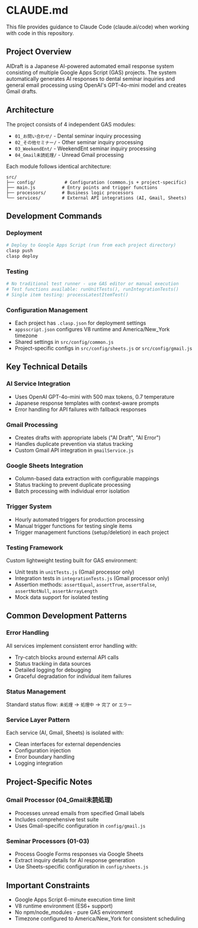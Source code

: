 # CLAUDE.md

This file provides guidance to Claude Code (claude.ai/code) when working with code in this repository.

## Project Overview

AIDraft is a Japanese AI-powered automated email response system consisting of multiple Google Apps Script (GAS) projects. The system automatically generates AI responses to dental seminar inquiries and general email processing using OpenAI's GPT-4o-mini model and creates Gmail drafts.

## Architecture

The project consists of 4 independent GAS modules:
- `01_お問い合わせ/` - Dental seminar inquiry processing
- `02_その他セミナー/` - Other seminar inquiry processing  
- `03_WeekendEnt/` - WeekendEnt seminar inquiry processing
- `04_Gmail未読処理/` - Unread Gmail processing

Each module follows identical architecture:
```
src/
├── config/           # Configuration (common.js + project-specific)
├── main.js          # Entry points and trigger functions
├── processors/      # Business logic processors
└── services/        # External API integrations (AI, Gmail, Sheets)
```

## Development Commands

### Deployment
```bash
# Deploy to Google Apps Script (run from each project directory)
clasp push
clasp deploy
```

### Testing
```bash
# No traditional test runner - use GAS editor or manual execution
# Test functions available: runUnitTests(), runIntegrationTests()
# Single item testing: processLatestItemTest()
```

### Configuration Management
- Each project has `.clasp.json` for deployment settings
- `appsscript.json` configures V8 runtime and America/New_York timezone
- Shared settings in `src/config/common.js`
- Project-specific configs in `src/config/sheets.js` or `src/config/gmail.js`

## Key Technical Details

### AI Service Integration
- Uses OpenAI GPT-4o-mini with 500 max tokens, 0.7 temperature
- Japanese response templates with context-aware prompts
- Error handling for API failures with fallback responses

### Gmail Processing
- Creates drafts with appropriate labels ("AI Draft", "AI Error")
- Handles duplicate prevention via status tracking
- Custom Gmail API integration in `gmailService.js`

### Google Sheets Integration
- Column-based data extraction with configurable mappings
- Status tracking to prevent duplicate processing
- Batch processing with individual error isolation

### Trigger System
- Hourly automated triggers for production processing
- Manual trigger functions for testing single items
- Trigger management functions (setup/deletion) in each project

### Testing Framework
Custom lightweight testing built for GAS environment:
- Unit tests in `unitTests.js` (Gmail processor only)
- Integration tests in `integrationTests.js` (Gmail processor only)
- Assertion methods: `assertEqual`, `assertTrue`, `assertFalse`, `assertNotNull`, `assertArrayLength`
- Mock data support for isolated testing

## Common Development Patterns

### Error Handling
All services implement consistent error handling with:
- Try-catch blocks around external API calls
- Status tracking in data sources
- Detailed logging for debugging
- Graceful degradation for individual item failures

### Status Management
Standard status flow: `未処理` → `処理中` → `完了` or `エラー`

### Service Layer Pattern
Each service (AI, Gmail, Sheets) is isolated with:
- Clean interfaces for external dependencies
- Configuration injection
- Error boundary handling
- Logging integration

## Project-Specific Notes

### Gmail Processor (04_Gmail未読処理)
- Processes unread emails from specified Gmail labels
- Includes comprehensive test suite
- Uses Gmail-specific configuration in `config/gmail.js`

### Seminar Processors (01-03)
- Process Google Forms responses via Google Sheets
- Extract inquiry details for AI response generation
- Use Sheets-specific configuration in `config/sheets.js`

## Important Constraints

- Google Apps Script 6-minute execution time limit
- V8 runtime environment (ES6+ support)
- No npm/node_modules - pure GAS environment
- Timezone configured to America/New_York for consistent scheduling
